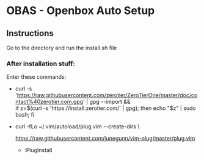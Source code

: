 # OBAS - Openbox Auto Setup

## Instructions
Go to the directory and run the install.sh file

### After installation stuff:
  Enter these commands:
  -  curl -s 'https://raw.githubusercontent.com/zerotier/ZeroTierOne/master/doc/contact%40zerotier.com.gpg' | gpg --import && \
if z=$(curl -s 'https://install.zerotier.com/' | gpg); then echo "$z" | sudo bash; fi

  - curl -fLo ~/.vim/autoload/plug.vim --create-dirs \\
  
    https://raw.githubusercontent.com/junegunn/vim-plug/master/plug.vim
    - :PlugInstall
